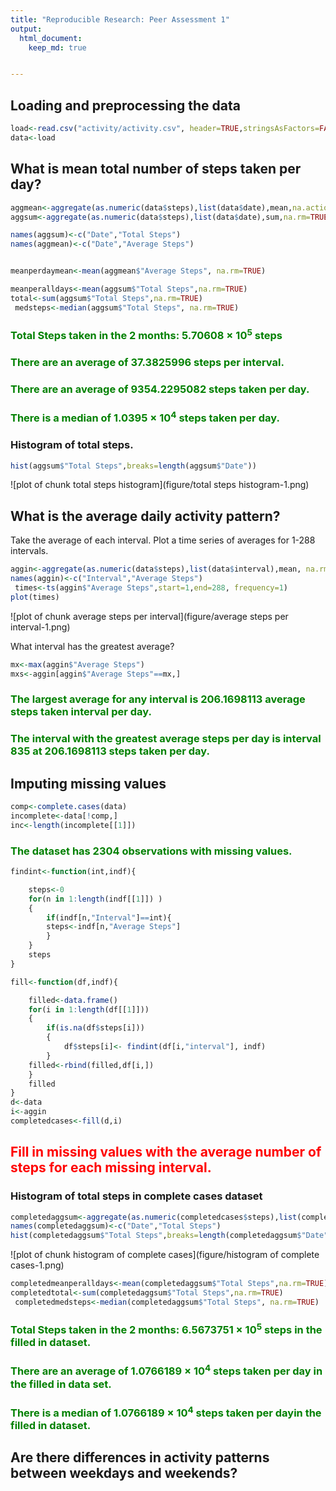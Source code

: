 ```yaml
---
title: "Reproducible Research: Peer Assessment 1"
output: 
  html_document:
    keep_md: true


---
```

<style type="text/css">
p.import { color:green;}
p.import1{color:red;}
</style>


## Loading and preprocessing the data


```r
load<-read.csv("activity/activity.csv", header=TRUE,stringsAsFactors=FALSE)
data<-load
```


## What is mean total number of steps taken per day?


```r
aggmean<-aggregate(as.numeric(data$steps),list(data$date),mean,na.action=na.omit)
aggsum<-aggregate(as.numeric(data$steps),list(data$date),sum,na.rm=TRUE)

names(aggsum)<-c("Date","Total Steps")
names(aggmean)<-c("Date","Average Steps")


meanperdaymean<-mean(aggmean$"Average Steps", na.rm=TRUE)

meanperalldays<-mean(aggsum$"Total Steps",na.rm=TRUE)
total<-sum(aggsum$"Total Steps",na.rm=TRUE)
 medsteps<-median(aggsum$"Total Steps", na.rm=TRUE)
```
### <p class=import>Total Steps taken in the 2 months: 5.70608 &times; 10<sup>5</sup> steps</p>

### <p class=import>There are an average of 37.3825996 steps per interval. </p>

### <p class=import>There are an average of 9354.2295082 steps taken per day. </p>

### <p class=import>There is a median of 1.0395 &times; 10<sup>4</sup> steps taken per day. </p>

### Histogram of total steps.

```r
hist(aggsum$"Total Steps",breaks=length(aggsum$"Date"))
```

![plot of chunk total steps histogram](figure/total steps histogram-1.png) 



## What is the average daily activity pattern?


Take the average of each interval.
Plot a time series of averages for 1-288 intervals.

```r
aggin<-aggregate(as.numeric(data$steps),list(data$interval),mean, na.rm=TRUE)
names(aggin)<-c("Interval","Average Steps")
 times<-ts(aggin$"Average Steps",start=1,end=288, frequency=1)
plot(times)
```

![plot of chunk average steps per interval](figure/average steps per interval-1.png) 

What interval has the greatest average?

```r
mx<-max(aggin$"Average Steps")
mxs<-aggin[aggin$"Average Steps"==mx,]
```
### <p class=import>The largest average for any interval is 206.1698113 average steps taken interval per day. </p>
### <p class=import>The interval with the greatest average steps per day is interval 835 at 206.1698113 steps taken per day. </p>








## Imputing missing values



```r
comp<-complete.cases(data)
incomplete<-data[!comp,]
inc<-length(incomplete[[1]])
```
### <p class=import>The dataset has 2304 observations with missing values.</p>



```r
findint<-function(int,indf){

	steps<-0
	for(n in 1:length(indf[[1]]) )
	{ 
		if(indf[n,"Interval"]==int){
		steps<-indf[n,"Average Steps"]
	   	}
	}
	steps
}

fill<-function(df,indf){

	filled<-data.frame()
	for(i in 1:length(df[[1]]))
	{
		if(is.na(df$steps[i]))
		{
			df$steps[i]<- findint(df[i,"interval"], indf)
		}
	filled<-rbind(filled,df[i,])
	}
	filled
}
d<-data
i<-aggin
completedcases<-fill(d,i)
```
## <p class=import1>Fill in missing values with the average number of steps for each missing interval.</p>

### Histogram of total steps in complete cases dataset

```r
completedaggsum<-aggregate(as.numeric(completedcases$steps),list(completedcases$date),sum,na.rm=TRUE)
names(completedaggsum)<-c("Date","Total Steps")
hist(completedaggsum$"Total Steps",breaks=length(completedaggsum$"Date"))
```

![plot of chunk histogram of complete cases](figure/histogram of complete cases-1.png) 

```r
completedmeanperalldays<-mean(completedaggsum$"Total Steps",na.rm=TRUE)
completedtotal<-sum(completedaggsum$"Total Steps",na.rm=TRUE)
 completedmedsteps<-median(completedaggsum$"Total Steps", na.rm=TRUE)
```
### <p class=import>Total Steps taken in the 2 months: 6.5673751 &times; 10<sup>5</sup> steps in the filled in dataset.</p>

### <p class=import>There are an average of 1.0766189 &times; 10<sup>4</sup> steps taken per day in the filled in data set. </p>

### <p class=import>There is a median of 1.0766189 &times; 10<sup>4</sup> steps taken per dayin the filled in dataset. </p>






## Are there differences in activity patterns between weekdays and weekends?
